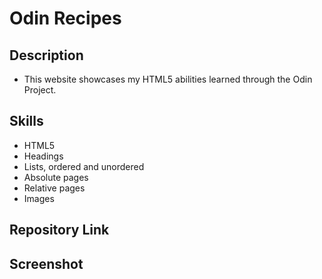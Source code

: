 # Odin Recipes

## Description

- This website showcases my HTML5 abilities learned through the Odin Project.

## Skills

- HTML5
- Headings
- Lists, ordered and unordered
- Absolute pages
- Relative pages
- Images

## Repository Link

## Screenshot
